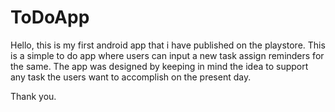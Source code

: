 # ToDoApp

Hello, this is my first android app that i have published on the playstore. This is a simple to do app where users can input a new task assign reminders for the same. The app was  designed by keeping in mind the idea to support any task the users want to accomplish on the present day. 

Thank you.
